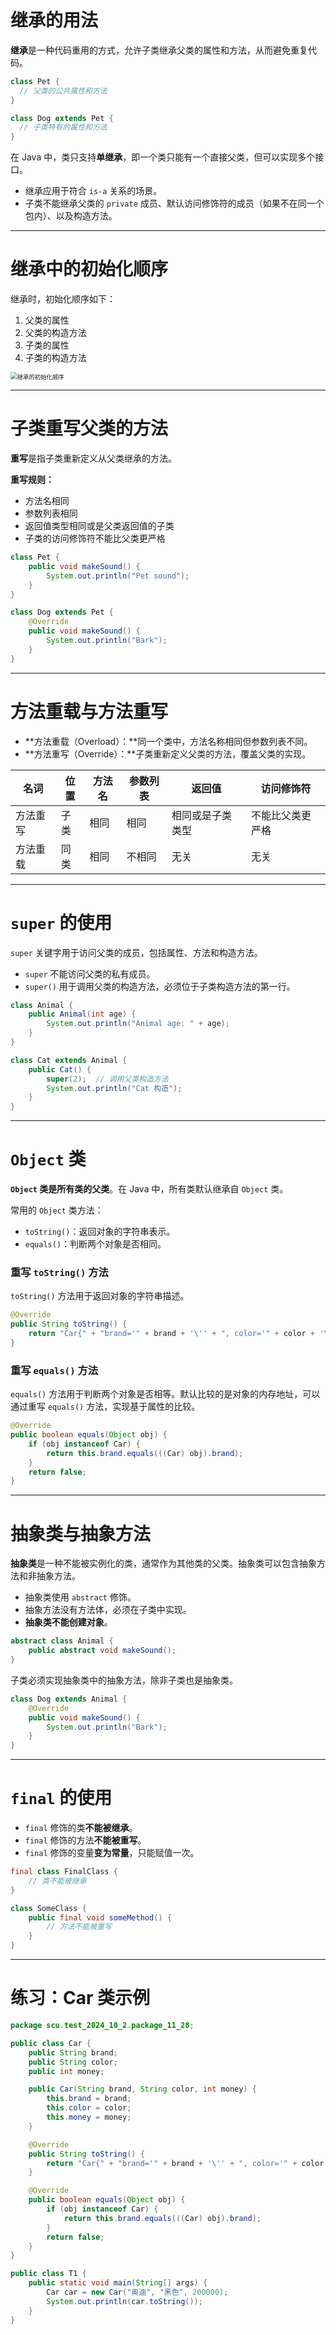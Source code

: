 # 继承的用法

**继承**是一种代码重用的方式，允许子类继承父类的属性和方法，从而避免重复代码。

```java
class Pet {
  // 父类的公共属性和方法
}

class Dog extends Pet {
  // 子类特有的属性和方法
}
```

在 Java 中，类只支持**单继承**，即一个类只能有一个直接父类，但可以实现多个接口。

- 继承应用于符合 `is-a` 关系的场景。
- 子类不能继承父类的 `private` 成员、默认访问修饰符的成员（如果不在同一个包内）、以及构造方法。

---

# 继承中的初始化顺序

继承时，初始化顺序如下：

1. 父类的属性
2. 父类的构造方法
3. 子类的属性
4. 子类的构造方法

<img src="https://leafalice-image.oss-cn-hangzhou.aliyuncs.com/img/image-20241002104927044.png" alt="继承的初始化顺序" style="zoom:67%;" />

---

# 子类重写父类的方法

**重写**是指子类重新定义从父类继承的方法。

**重写规则：**

- 方法名相同
- 参数列表相同
- 返回值类型相同或是父类返回值的子类
- 子类的访问修饰符不能比父类更严格

```java
class Pet {
    public void makeSound() {
        System.out.println("Pet sound");
    }
}

class Dog extends Pet {
    @Override
    public void makeSound() {
        System.out.println("Bark");
    }
}
```

---

# 方法重载与方法重写

- **方法重载（Overload）：**同一个类中，方法名称相同但参数列表不同。
- **方法重写（Override）：**子类重新定义父类的方法，覆盖父类的实现。

| 名词     | 位置 | 方法名 | 参数列表 | 返回值           | 访问修饰符       |
| -------- | ---- | ------ | -------- | ---------------- | ---------------- |
| 方法重写 | 子类 | 相同   | 相同     | 相同或是子类类型 | 不能比父类更严格 |
| 方法重载 | 同类 | 相同   | 不相同   | 无关             | 无关             |

---

# `super` 的使用

`super` 关键字用于访问父类的成员，包括属性、方法和构造方法。

- `super` 不能访问父类的私有成员。
- `super()` 用于调用父类的构造方法，必须位于子类构造方法的第一行。

```java
class Animal {
    public Animal(int age) {
        System.out.println("Animal age: " + age);
    }
}

class Cat extends Animal {
    public Cat() {
        super(2);  // 调用父类构造方法
        System.out.println("Cat 构造");
    }
}
```

---

# `Object` 类

**`Object` 类是所有类的父类**。在 Java 中，所有类默认继承自 `Object` 类。

常用的 `Object` 类方法：

- `toString()`：返回对象的字符串表示。
- `equals()`：判断两个对象是否相同。

### 重写 `toString()` 方法

`toString()` 方法用于返回对象的字符串描述。

```java
@Override
public String toString() {
    return "Car{" + "brand='" + brand + '\'' + ", color='" + color + '\'' + ", money=" + money + '}';
}
```

### 重写 `equals()` 方法

`equals()` 方法用于判断两个对象是否相等。默认比较的是对象的内存地址，可以通过重写 `equals()` 方法，实现基于属性的比较。

```java
@Override
public boolean equals(Object obj) {
    if (obj instanceof Car) {
        return this.brand.equals(((Car) obj).brand);
    }
    return false;
}
```

---

# 抽象类与抽象方法

**抽象类**是一种不能被实例化的类，通常作为其他类的父类。抽象类可以包含抽象方法和非抽象方法。

- 抽象类使用 `abstract` 修饰。
- 抽象方法没有方法体，必须在子类中实现。
- **抽象类不能创建对象**。

```java
abstract class Animal {
    public abstract void makeSound();
}
```

子类必须实现抽象类中的抽象方法，除非子类也是抽象类。

```java
class Dog extends Animal {
    @Override
    public void makeSound() {
        System.out.println("Bark");
    }
}
```

---

# `final` 的使用

- `final` 修饰的类**不能被继承**。
- `final` 修饰的方法**不能被重写**。
- `final` 修饰的变量**变为常量**，只能赋值一次。

```java
final class FinalClass {
    // 类不能被继承
}

class SomeClass {
    public final void someMethod() {
        // 方法不能被重写
    }
}
```

---

# 练习：Car 类示例

```java
package scu.test_2024_10_2.package_11_28;

public class Car {
    public String brand;
    public String color;
    public int money;

    public Car(String brand, String color, int money) {
        this.brand = brand;
        this.color = color;
        this.money = money;
    }

    @Override
    public String toString() {
        return "Car{" + "brand='" + brand + '\'' + ", color='" + color + '\'' + ", money=" + money + '}';
    }

    @Override
    public boolean equals(Object obj) {
        if (obj instanceof Car) {
            return this.brand.equals(((Car) obj).brand);
        }
        return false;
    }
}

public class T1 {
    public static void main(String[] args) {
        Car car = new Car("奥迪", "黑色", 200000);
        System.out.println(car.toString());
    }
}
```
